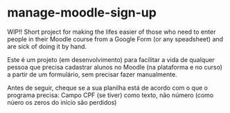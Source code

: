 ﻿# manage-moodle-sign-up

WIP!! Short project for making the lifes easier of those who need to enter people in their Moodle course from a Google Form (or any speadsheet) and are sick of doing it by hand.

Este é um projeto (em desenvolvimento) para facilitar a vida de qualquer pessoa que precisa cadastrar alunos no Moodle (na plataforma e no curso) a partir de um formulário, sem precisar fazer manualmente.

Antes de seguir, cheque se a sua planilha está de acordo com o que o programa precisa:
Campo CPF (se tiver) como texto, não número (como núero os zeros do início são perdidos)
